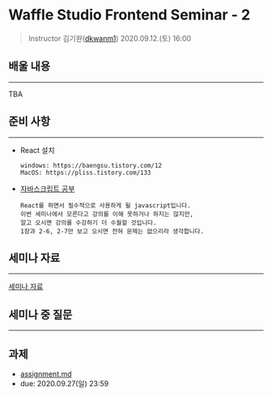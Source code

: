 Waffle Studio Frontend Seminar - 2
================================

> Instructor 김기완([dkwanm1](https://github.com/dkwanm1))
> 2020.09.12.(토) 16:00

## 배울 내용
------------------
TBA
## 준비 사항
------------------
- React 설치
  ```
  windows: https://baengsu.tistory.com/12
  MacOS: https://pliss.tistory.com/133
  ```
- [자바스크립트 공부](https://learnjs.vlpt.us/)
  ```
  React를 하면서 필수적으로 사용하게 될 javascript입니다.
  이번 세미나에서 모른다고 강의를 이해 못하거나 하지는 않지만, 
  알고 오시면 강의를 수강하기 더 수월할 것입니다.
  1장과 2-6, 2-7만 보고 오시면 전혀 문제는 없으리라 생각합니다.
  ```
  

    

## 세미나 자료
------------------

[세미나 자료](https://github.com/wafflestudio/rookies/blob/master/frontend/seminar-2/Waffle%20Studio%20Frontend%20Seminar%20-%202.pdf)


## 세미나 중 질문
------------------

## 과제
- [assignment.md](assignment.md)
- due: 2020.09.27(일) 23:59
